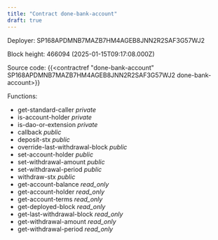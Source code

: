 ```yaml
---
title: "Contract done-bank-account"
draft: true
---
```

Deployer: SP168APDMNB7MAZB7HM4AGEB8JNN2R2SAF3G57WJ2


 



Block height: 466094 (2025-01-15T09:17:08.000Z)

Source code: {{<contractref "done-bank-account" SP168APDMNB7MAZB7HM4AGEB8JNN2R2SAF3G57WJ2 done-bank-account>}}

Functions:

* get-standard-caller _private_
* is-account-holder _private_
* is-dao-or-extension _private_
* callback _public_
* deposit-stx _public_
* override-last-withdrawal-block _public_
* set-account-holder _public_
* set-withdrawal-amount _public_
* set-withdrawal-period _public_
* withdraw-stx _public_
* get-account-balance _read_only_
* get-account-holder _read_only_
* get-account-terms _read_only_
* get-deployed-block _read_only_
* get-last-withdrawal-block _read_only_
* get-withdrawal-amount _read_only_
* get-withdrawal-period _read_only_
